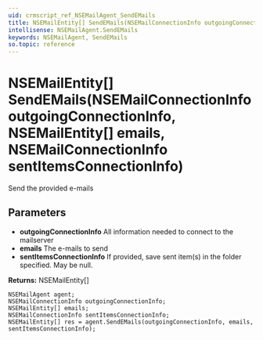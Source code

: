 ```yaml
---
uid: crmscript_ref_NSEMailAgent_SendEMails
title: NSEMailEntity[] SendEMails(NSEMailConnectionInfo outgoingConnectionInfo, NSEMailEntity[] emails, NSEMailConnectionInfo sentItemsConnectionInfo)
intellisense: NSEMailAgent.SendEMails
keywords: NSEMailAgent, SendEMails
so.topic: reference
---
```


# NSEMailEntity[] SendEMails(NSEMailConnectionInfo outgoingConnectionInfo, NSEMailEntity[] emails, NSEMailConnectionInfo sentItemsConnectionInfo)

Send the provided e-mails

## Parameters

* **outgoingConnectionInfo** All information needed to connect to the mailserver
* **emails** The e-mails to send
* **sentItemsConnectionInfo** If provided, save sent item(s) in the folder specified.  May be null.

**Returns:** NSEMailEntity[]

```crmscript
NSEMailAgent agent;
NSEMailConnectionInfo outgoingConnectionInfo;
NSEMailEntity[] emails;
NSEMailConnectionInfo sentItemsConnectionInfo;
NSEMailEntity[] res = agent.SendEMails(outgoingConnectionInfo, emails, sentItemsConnectionInfo);
```

